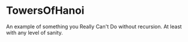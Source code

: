 # TowersOfHanoi

An example of something you Really Can't Do without recursion.  At least with any level of sanity.
